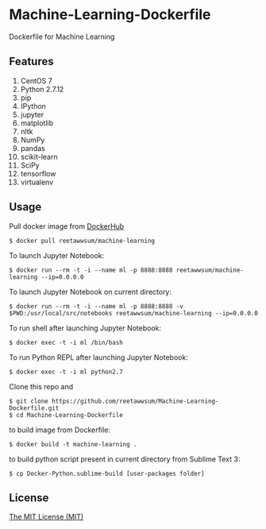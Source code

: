 # Machine-Learning-Dockerfile
Dockerfile for Machine Learning

## Features

1. CentOS 7
2. Python 2.7.12
3. pip
4. IPython
5. jupyter
6. matplotlib
7. nltk
8. NumPy
9. pandas
10. scikit-learn
11. SciPy
12. tensorflow
13. virtualenv

## Usage

Pull docker image from [DockerHub](https://hub.docker.com/r/reetawwsum/machine-learning)

	$ docker pull reetawwsum/machine-learning

To launch Jupyter Notebook:

	$ docker run --rm -t -i --name ml -p 8888:8888 reetawwsum/machine-learning --ip=0.0.0.0

To launch Jupyter Notebook on current directory:

	$ docker run --rm -t -i --name ml -p 8888:8888 -v $PWD:/usr/local/src/notebooks reetawwsum/machine-learning --ip=0.0.0.0

To run shell after launching Jupyter Notebook:

	$ docker exec -t -i ml /bin/bash

To run Python REPL after launching Jupyter Notebook:

	$ docker exec -t -i ml python2.7

Clone this repo and

	$ git clone https://github.com/reetawwsum/Machine-Learning-Dockerfile.git
	$ cd Machine-Learning-Dockerfile

to build image from Dockerfile:

	$ docker build -t machine-learning .

to build python script present in current directory from Sublime Text 3:

	$ cp Docker-Python.sublime-build [user-packages folder]

## License
[The MIT License (MIT)](LICENSE)
